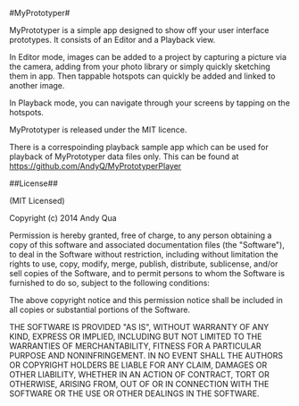 #MyPrototyper#

MyPrototyper is a simple app designed to show off your user interface prototypes. It consists of an Editor and a Playback view.

In Editor mode, images can be added to a project by capturing a picture via the camera, adding from your photo library or simply quickly sketching them in app.
Then tappable hotspots can quickly be added and linked to another image.

In Playback mode, you can navigate through your screens by tapping on the hotspots.

MyPrototyper is released under the MIT licence.


There is a correspoinding playback sample app which can be used for playback of MyPrototyper data files only.
This can be found at https://github.com/AndyQ/MyPrototyperPlayer

##License##

(MIT Licensed)

Copyright (c) 2014 Andy Qua

Permission is hereby granted, free of charge, to any person obtaining a copy of this software and associated documentation files (the "Software"), to deal in the Software without restriction, including without limitation the rights to use, copy, modify, merge, publish, distribute, sublicense, and/or sell copies of the Software, and to permit persons to whom the Software is furnished to do so, subject to the following conditions:

The above copyright notice and this permission notice shall be included in all copies or substantial portions of the Software.

THE SOFTWARE IS PROVIDED "AS IS", WITHOUT WARRANTY OF ANY KIND, EXPRESS OR IMPLIED, INCLUDING BUT NOT LIMITED TO THE WARRANTIES OF MERCHANTABILITY, FITNESS FOR A PARTICULAR PURPOSE AND NONINFRINGEMENT. IN NO EVENT SHALL THE AUTHORS OR COPYRIGHT HOLDERS BE LIABLE FOR ANY CLAIM, DAMAGES OR OTHER LIABILITY, WHETHER IN AN ACTION OF CONTRACT, TORT OR OTHERWISE, ARISING FROM, OUT OF OR IN CONNECTION WITH THE SOFTWARE OR THE USE OR OTHER DEALINGS IN THE SOFTWARE.
